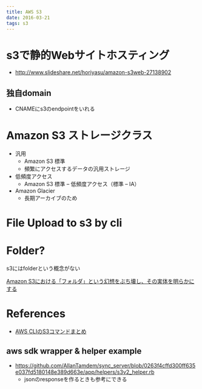 ```yaml
---
title: AWS S3
date: 2016-03-21
tags: s3
---
```


# s3で静的Webサイトホスティング

+ <http://www.slideshare.net/horiyasu/amazon-s3web-27138902>


## 独自domain

+ CNAMEにs3のendpointをいれる

# Amazon S3 ストレージクラス

+ 汎用
  + Amazon S3 標準
  + 頻繁にアクセスするデータの汎用ストレージ
+ 低頻度アクセス
  + Amazon S3 標準 – 低頻度アクセス（標準 – IA）
+ Amazon Glacier
  + 長期アーカイブのため

# File Upload to s3 by cli

# Folder?

s3にはfolderという概念がない

[Amazon S3における「フォルダ」という幻想をぶち壊し、その実体を明らかにする](http://dev.classmethod.jp/cloud/aws/amazon-s3-folders/)

# References

+ [AWS CLIのS3コマンドまとめ](http://www.task-notes.com/entry/20150904/1441335600)

## aws sdk wrapper & helper example

+ <https://github.com/AllanTamdem/sync_server/blob/0263f4cffd300ff635e037fd5180148e389d663e/app/helpers/s3v2_helper.rb>
  + jsonのresponseを作るときも参考にできる